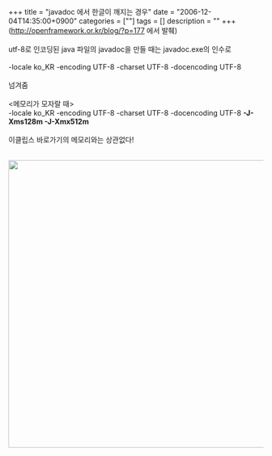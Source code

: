 +++
title = "javadoc 에서 한글이 깨지는 경우"
date = "2006-12-04T14:35:00+0900"
categories = [""]
tags = []
description = ""
+++
<span class="copyright_entry" style="display:block;" title="javadoc 에서 한글이 깨지는 경우@@**@@http://shed.egloos.com/1464235"></span>(http://openframework.or.kr/blog/?p=177 에서 발췌)
<br>
<br>utf-8로 인코딩된 java 파일의 javadoc을 만들 때는 javadoc.exe의 인수로
<br>
<br>-locale ko_KR -encoding UTF-8 -charset UTF-8 -docencoding UTF-8
<br>
<br>넘겨줌
<br>
<br>&lt;메모리가 모자랄 때&gt;
<br>-locale ko_KR -encoding UTF-8 -charset UTF-8 -docencoding UTF-8
<strong> -J-Xms128m -J-Xmx512m</strong>
<br>
<br>이클립스 바로가기의 메모리와는 상관없다!
<br>
<br>
<div style="text-align:center">
 <img class="image_mid" border="0" onmouseover="this.style.cursor='pointer'" alt="" src="/attachment/1464235_1.png" width="600" height="569.407894737" onclick="Control.Modal.openDialog(this, event, 'http://pds5.egloos.com/pds/200703/08/82/a0003782_10031466.png', 608, 577);">
</div> 
<!--
       <rdf:RDF xmlns:rdf="http://www.w3.org/1999/02/22-rdf-syntax-ns#"
		    xmlns:dc="http://purl.org/dc/elements/1.1/"
		    xmlns:trackback="http://madskills.com/public/xml/rss/module/trackback/">
       <rdf:Description
	        rdf:about="http://shed.egloos.com/1464235"
	        dc:identifier="http://shed.egloos.com/1464235"
	        dc:title="javadoc 에서 한글이 깨지는 경우"
	        trackback:ping="http://shed.egloos.com/tb/1464235"/>
       </rdf:RDF>
       -->

<ul></ul>